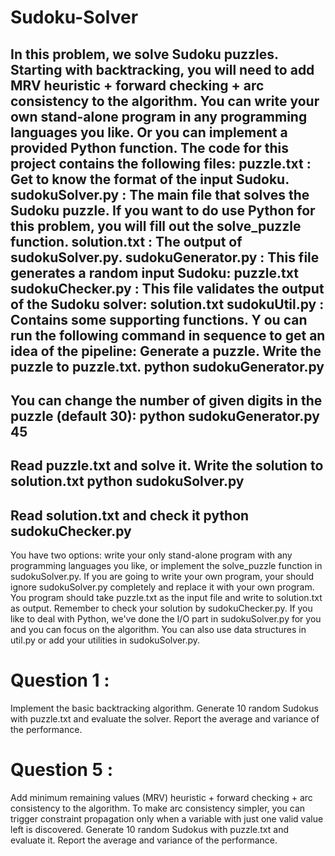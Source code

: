 Sudoku-Solver
=============
In this problem, we solve Sudoku puzzles. Starting with backtracking, you will need to add MRV heuristic + forward checking +
arc consistency to the algorithm. You can write your own stand-alone program in any programming languages you like. Or you
can implement a provided Python function.
The code for this project contains the following files:
puzzle.txt :  Get to know the format of the input Sudoku.
sudokuSolver.py : The main file that solves the Sudoku puzzle. If you want to do use Python for this problem, you will fill out the solve_puzzle function.
solution.txt : The output of sudokuSolver.py.
sudokuGenerator.py : This file generates a random input Sudoku: puzzle.txt
sudokuChecker.py : This file validates the output of the Sudoku solver: solution.txt
sudokuUtil.py : Contains some supporting functions.
Y
ou can run the following command in sequence to get an idea of the pipeline:
Generate a puzzle. Write the puzzle to puzzle.txt.
python sudokuGenerator.py
-------------------------
You can change the number of given digits in the puzzle (default 30):
python sudokuGenerator.py 45
-----------------------------
Read puzzle.txt and solve it. Write the solution to solution.txt
python sudokuSolver.py
----------------------
Read solution.txt and check it
python sudokuChecker.py
-----------------------
You have two options: write your only stand-alone program with any programming languages you like, or implement the solve_puzzle function in sudokuSolver.py.
If you are going to write your own program, your should ignore sudokuSolver.py completely and replace it with your own program.
You program should take puzzle.txt as the input file and write to solution.txt as output. Remember to check your solution by
sudokuChecker.py.
If you like to deal with Python, we've done the I/O part in sudokuSolver.py for you and you can focus on the algorithm. You can
also use data structures in util.py or add your utilities in sudokuSolver.py.

Question 1 :
===========
Implement the basic backtracking algorithm. Generate 10 random Sudokus with puzzle.txt and evaluate
the solver. Report the average and variance of the performance.

Question 5 :
============
Add minimum remaining values (MRV) heuristic + forward checking + arc consistency to the algorithm.
To make arc consistency simpler, you can trigger constraint propagation only when a variable with just one valid value left is
discovered. Generate 10 random Sudokus with puzzle.txt and evaluate it. Report the average and variance of the performance.
